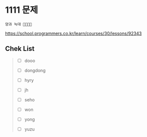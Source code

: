 # 1111 문제

```
양과 늑대 🐏🐏🐺🐺
```

https://school.programmers.co.kr/learn/courses/30/lessons/92343

## Chek List

> - [ ] dooo
> 
> - [ ] dongdong
> 
> - [ ] hyry
> 
> - [ ] jh
> 
> - [ ] seho
> 
> - [ ] won
> 
> - [ ] yong
> 
> - [ ] yuzu
